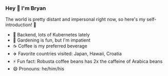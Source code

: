 ### Hey 👋 I'm Bryan

The world is pretty distant and impersonal right now, so here's my self-introduction! 🧋

- 🔭  Backend, lots of Kubernetes lately
- 🌱  Gardening is fun, but I'm impatient
- ☕  Coffee is my preferred beverage
- ✈️  Favorite countries visited: Japan, Hawaii, Croatia
- ⚡  Fun fact: Robusta coffee beans has 2x the caffeine of Arabica beans
- 😄  Pronouns: he/him/his

<!--
**bbtong/bbtong** is a ✨ _special_ ✨ repository because its `README.md` (this file) appears on your GitHub profile.

Here are some ideas to get you started:

- 🔭 I’m currently working on ...
- 🌱 I’m currently learning ...
- 👯 I’m looking to collaborate on ...
- 🤔 I’m looking for help with ...
- 💬 Ask me about ...
- 📫 How to reach me: ...
- 😄 Pronouns: ...
- ⚡ Fun fact: ...
-->
